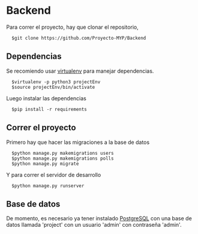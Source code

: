 # Backend

Para correr el proyecto, hay que clonar el repositorio,

      $git clone https://github.com/Proyecto-MYP/Backend

## Dependencias

Se recomiendo usar [virtualenv](https://virtualenv.pypa.io/en/latest/) para
manejar dependencias.

      $virtualenv -p python3 projectEnv
      $source projectEnv/bin/activate

Luego instalar las dependencias

      $pip install -r requirements

## Correr el proyecto

Primero hay que hacer las migraciones a la base de datos

      $python manage.py makemigrations users
	  $python manage.py makemigrations polls
      $python manage.py migrate

Y para correr el servidor de desarrollo

      $python manage.py runserver

## Base de datos

De momento, es necesario ya tener instalado [PostgreSQL](https://www.postgresql.org/)
con una base de datos llamada 'project' con un usuario 'admin' con contraseña
'admin'.
